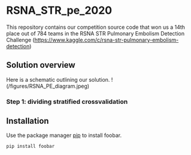 # RSNA_STR_pe_2020

This repository contains our competition source code that won us a 14th place out of 784 teams in the RSNA STR Pulmonary Embolism Detection Challenge (https://www.kaggle.com/c/rsna-str-pulmonary-embolism-detection) 

## Solution overview
Here is a schematic outlining our solution.
!(/figures/RSNA_PE_diagram.jpeg)

### Step 1: dividing stratified crossvalidation 


## Installation

Use the package manager [pip](https://pip.pypa.io/en/stable/) to install foobar.

```bash
pip install foobar
```
